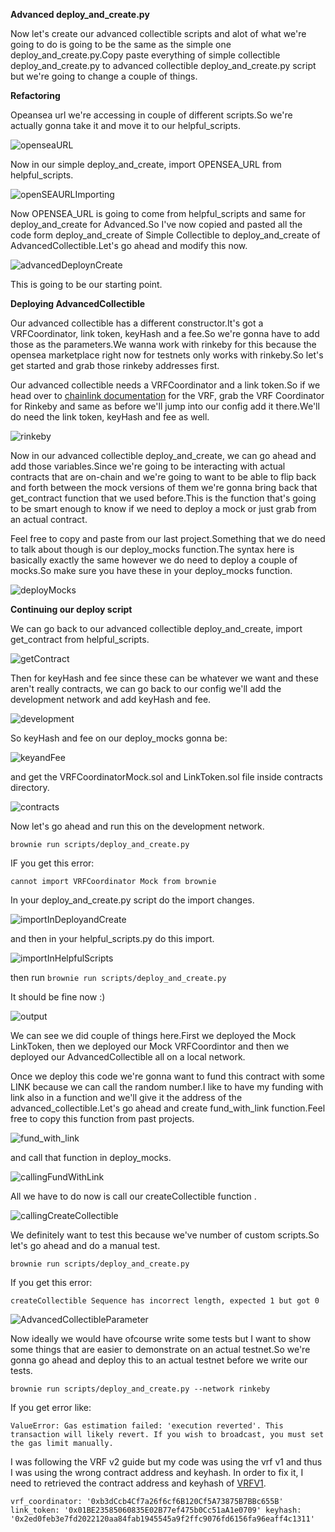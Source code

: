 **Advanced deploy_and_create.py**

Now let's create our advanced collectible scripts and alot of what we're going to do is going to be the same as the simple one deploy_and_create.py.Copy paste everything of simple collectible deploy_and_create.py to advanced collectible deploy_and_create.py script but we're going to change a couple of things.

**Refactoring**

Opeansea url we're accessing in couple of different scripts.So we're actually gonna take it and move it to our helpful_scripts.

![openseaURL](Images/l61.png)

Now in our simple deploy_and_create, import OPENSEA_URL from helpful_scripts.

![openSEAURLImporting](Images/l62.png)

Now OPENSEA_URL is going to come from helpful_scripts and same for deploy_and_create for Advanced.So I've now copied and pasted all the code form deploy_and_create of Simple Collectible to deploy_and_create of AdvancedCollectible.Let's go ahead and modify this now.

![advancedDeploynCreate](Images/l63.png)

This is going to be our starting point.

**Deploying AdvancedCollectible**

Our advanced collectible has a different constructor.It's got a VRFCoordinator, link token, keyHash and a fee.So we're gonna have to add those as the parameters.We wanna work with rinkeby for this because the opensea marketplace right now for testnets only works with rinkeby.So let's get started and grab those rinkeby addresses first.

Our advanced collectible needs a VRFCoordinator and a link token.So if we head over to [chainlink documentation](https://docs.chain.link/docs/vrf-contracts/#rinkeby) for the VRF, grab the VRF Coordinator for Rinkeby and same as before we'll jump into our config add it there.We'll do need the link token, keyHash and fee as well.

![rinkeby](Images/l64.png)

Now in our advanced collectible deploy_and_create, we can go ahead and add those variables.Since we're going to be interacting with actual contracts that are on-chain and we're going to want to be able to flip back and forth between the mock versions of them we're gonna bring back that get_contract function that we used before.This is the function that's going to be smart enough to know if we need to deploy a mock or just grab from an actual contract.

Feel free to copy and paste from our last project.Something that we do need to talk about though is our deploy_mocks function.The syntax here is basically exactly the same however we do need to deploy a couple of mocks.So make sure you have these in your deploy_mocks function.

![deployMocks](Images/l65.png)

**Continuing our deploy script**

We can go back to our advanced collectible deploy_and_create, import get_contract from helpful_scripts.

![getContract](Images/l66.png)

Then for keyHash and fee since these can be whatever we want and these aren't really contracts, we can go back to our config we'll add the development network and add keyHash and fee.

![development](Images/l67.png)

So keyHash and fee on our deploy_mocks gonna be:

![keyandFee](Images/l68.png)

and get the VRFCoordinatorMock.sol and LinkToken.sol file inside contracts directory.

![contracts](Images/l69.png)

Now let's go ahead and run this on the development network.

`brownie run scripts/deploy_and_create.py`

IF you get this error:

`cannot import VRFCoordinator Mock from brownie`

In your deploy_and_create.py script do the import changes.

![importInDeployandCreate](Images/l70.png)

and then in your helpful_scripts.py do this import.

![importInHelpfulScripts](Images/l71.png)

then run `brownie run scripts/deploy_and_create.py`

It should be fine now :)

![output](Images/l72.png)

We can see we did couple of things here.First we deployed the Mock LinkToken, then we deployed our Mock VRFCoordintor and then we deployed our AdvancedCollectible all on a local network.

Once we deploy this code we're gonna want to fund this contract with some LINK because we can call the random number.I like to have my funding with link also in a function and we'll give it the address of the advanced_collectible.Let's go ahead and create fund_with_link function.Feel free to copy this function from past projects.

![fund_with_link](Images/l73.png)

and call that function in deploy_mocks.

![callingFundWithLink](Images/l74.png)

All we have to do now is call our createCollectible function .

![callingCreateCollectible](Images/l75.png)

We definitely want to test this because we've number of custom scripts.So let's go ahead and do a manual test.

`brownie run scripts/deploy_and_create.py`

If you get this error:

`createCollectible Sequence has incorrect length, expected 1 but got 0`

![AdvancedCollectibleParameter](Images/l76.png)

Now ideally we would have ofcourse write some tests but I want to show some things that are easier to demonstrate on an actual testnet.So we're gonna go ahead and deploy this to an actual testnet before we write our tests. 

`brownie run scripts/deploy_and_create.py --network rinkeby`

If you get error like:

`ValueError: Gas estimation failed: 'execution reverted'. This transaction will likely revert. If you wish to broadcast, you must set the gas limit manually.`

I was following the VRF v2 guide but my code was using the vrf v1 and thus I was using the wrong contract address and keyhash. In order to fix it, I need to retrieved the contract address and keyhash of [VRFV1](https://docs.chain.link/docs/vrf-contracts/v1/).

`
 vrf_coordinator: '0xb3dCcb4Cf7a26f6cf6B120Cf5A73875B7BBc655B'
 link_token: '0x01BE23585060835E02B77ef475b0Cc51aA1e0709'
 keyhash: '0x2ed0feb3e7fd2022120aa84fab1945545a9f2ffc9076fd6156fa96eaff4c1311'
 `
 
 

